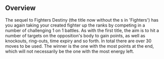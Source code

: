 ## Overview

The sequel to Fighters Destiny (the title now without the s in 'Fighters') has you again taking your created fighter up the ranks by competing in a number of challenging 1 on 1 battles. As with the first title, the aim is to hit a number of targets on the opposition's body to gain points, as well as knockouts, ring-outs, time expiry and so forth. In total there are over 30 moves to be used. The winner is the one with the most points at the end, which will not necessarily be the one with the most energy left.